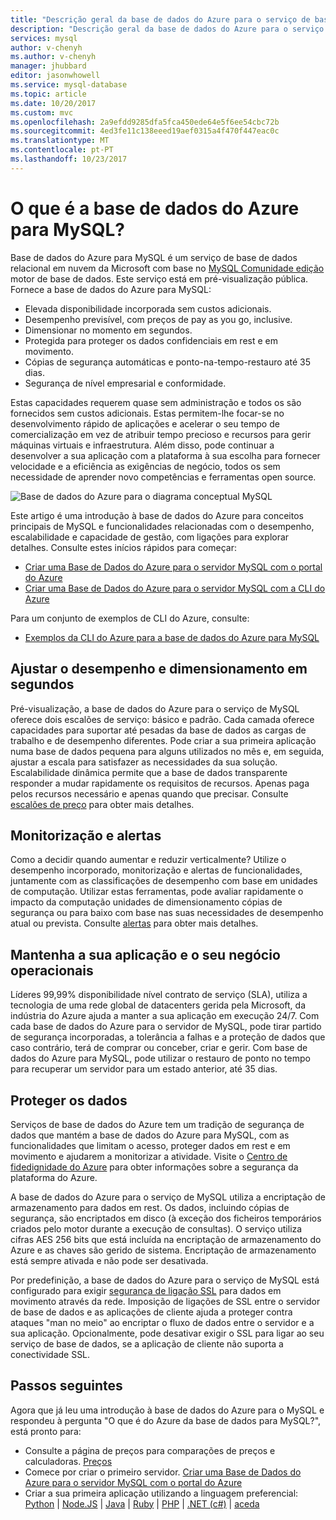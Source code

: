 ```yaml
---
title: "Descrição geral da base de dados do Azure para o serviço de base de dados relacional MySQL | Microsoft Docs"
description: "Descrição geral da base de dados do Azure para o serviço de base de dados relacional MySQL."
services: mysql
author: v-chenyh
ms.author: v-chenyh
manager: jhubbard
editor: jasonwhowell
ms.service: mysql-database
ms.topic: article
ms.date: 10/20/2017
ms.custom: mvc
ms.openlocfilehash: 2a9efdd9285dfa5fca450ede64e5f6ee54cbc72b
ms.sourcegitcommit: 4ed3fe11c138eeed19aef0315a4f470f447eac0c
ms.translationtype: MT
ms.contentlocale: pt-PT
ms.lasthandoff: 10/23/2017
---
```

# <a name="what-is-azure-database-for-mysql"></a>O que é a base de dados do Azure para MySQL?
Base de dados do Azure para MySQL é um serviço de base de dados relacional em nuvem da Microsoft com base no [MySQL Comunidade edição](https://www.mysql.com/products/community/) motor de base de dados. Este serviço está em pré-visualização pública. Fornece a base de dados do Azure para MySQL:

- Elevada disponibilidade incorporada sem custos adicionais.
- Desempenho previsível, com preços de pay as you go, inclusive.
- Dimensionar no momento em segundos.
- Protegida para proteger os dados confidenciais em rest e em movimento.
- Cópias de segurança automáticas e ponto-na-tempo-restauro até 35 dias.
- Segurança de nível empresarial e conformidade.

Estas capacidades requerem quase sem administração e todos os são fornecidos sem custos adicionais. Estas permitem-lhe focar-se no desenvolvimento rápido de aplicações e acelerar o seu tempo de comercialização em vez de atribuir tempo precioso e recursos para gerir máquinas virtuais e infraestrutura. Além disso, pode continuar a desenvolver a sua aplicação com a plataforma à sua escolha para fornecer velocidade e a eficiência as exigências de negócio, todos os sem necessidade de aprender novo competências e ferramentas open source.

![Base de dados do Azure para o diagrama conceptual MySQL](media/overview/1-azure-db-for-mysql-conceptual-diagram.png)

Este artigo é uma introdução à base de dados do Azure para conceitos principais de MySQL e funcionalidades relacionadas com o desempenho, escalabilidade e capacidade de gestão, com ligações para explorar detalhes. Consulte estes inícios rápidos para começar:
- [Criar uma Base de Dados do Azure para o servidor MySQL com o portal do Azure](quickstart-create-mysql-server-database-using-azure-portal.md)
- [Criar uma Base de Dados do Azure para o servidor MySQL com a CLI do Azure](quickstart-create-mysql-server-database-using-azure-cli.md)

Para um conjunto de exemplos de CLI do Azure, consulte:
- [Exemplos da CLI do Azure para a base de dados do Azure para MySQL](sample-scripts-azure-cli.md)

## <a name="adjust-performance-and-scale-within-seconds"></a>Ajustar o desempenho e dimensionamento em segundos
Pré-visualização, a base de dados do Azure para o serviço de MySQL oferece dois escalões de serviço: básico e padrão. Cada camada oferece capacidades para suportar até pesadas da base de dados as cargas de trabalho e de desempenho diferentes. Pode criar a sua primeira aplicação numa base de dados pequena para alguns utilizados no mês e, em seguida, ajustar a escala para satisfazer as necessidades da sua solução. Escalabilidade dinâmica permite que a base de dados transparente responder a mudar rapidamente os requisitos de recursos. Apenas paga pelos recursos necessário e apenas quando que precisar. Consulte [escalões de preço](concepts-service-tiers.md) para obter mais detalhes.

## <a name="monitoring-and-alerting"></a>Monitorização e alertas
Como a decidir quando aumentar e reduzir verticalmente? Utilize o desempenho incorporado, monitorização e alertas de funcionalidades, juntamente com as classificações de desempenho com base em unidades de computação. Utilizar estas ferramentas, pode avaliar rapidamente o impacto da computação unidades de dimensionamento cópias de segurança ou para baixo com base nas suas necessidades de desempenho atual ou prevista. Consulte [alertas](howto-alert-on-metric.md) para obter mais detalhes.

## <a name="keep-your-app-and-business-running"></a>Mantenha a sua aplicação e o seu negócio operacionais
Líderes 99,99% disponibilidade nível contrato de serviço (SLA), utiliza a tecnologia de uma rede global de datacenters gerida pela Microsoft, da indústria do Azure ajuda a manter a sua aplicação em execução 24/7. Com cada base de dados do Azure para o servidor de MySQL, pode tirar partido de segurança incorporadas, a tolerância a falhas e a proteção de dados que caso contrário, terá de comprar ou conceber, criar e gerir. Com base de dados do Azure para MySQL, pode utilizar o restauro de ponto no tempo para recuperar um servidor para um estado anterior, até 35 dias.

## <a name="secure-your-data"></a>Proteger os dados
Serviços de base de dados do Azure tem um tradição de segurança de dados que mantém a base de dados do Azure para MySQL, com as funcionalidades que limitam o acesso, proteger dados em rest e em movimento e ajudarem a monitorizar a atividade. Visite o [Centro de fidedignidade do Azure](https://www.microsoft.com/en-us/TrustCenter/Security/default.aspx) para obter informações sobre a segurança da plataforma do Azure.

A base de dados do Azure para o serviço de MySQL utiliza a encriptação de armazenamento para dados em rest. Os dados, incluindo cópias de segurança, são encriptados em disco (à exceção dos ficheiros temporários criados pelo motor durante a execução de consultas). O serviço utiliza cifras AES 256 bits que está incluída na encriptação de armazenamento do Azure e as chaves são gerido de sistema. Encriptação de armazenamento está sempre ativada e não pode ser desativada.

Por predefinição, a base de dados do Azure para o serviço de MySQL está configurado para exigir [segurança de ligação SSL](./concepts-ssl-connection-security.md) para dados em movimento através da rede. Imposição de ligações de SSL entre o servidor de base de dados e as aplicações de cliente ajuda a proteger contra ataques "man no meio" ao encriptar o fluxo de dados entre o servidor e a sua aplicação.  Opcionalmente, pode desativar exigir o SSL para ligar ao seu serviço de base de dados, se a aplicação de cliente não suporta a conectividade SSL.

## <a name="next-steps"></a>Passos seguintes
Agora que já leu uma introdução à base de dados do Azure para o MySQL e respondeu à pergunta "O que é do Azure da base de dados para MySQL?", está pronto para:
- Consulte a página de preços para comparações de preços e calculadoras. [Preços](https://azure.microsoft.com/pricing/details/mysql/)
- Comece por criar o primeiro servidor. [Criar uma Base de Dados do Azure para o servidor MySQL com o portal do Azure](quickstart-create-mysql-server-database-using-azure-portal.md)
- Criar a sua primeira aplicação utilizando a linguagem preferencial: [Python](./connect-python.md) | [Node.JS](./connect-nodejs.md) | [Java](./connect-java.md) | [Ruby](./connect-ruby.md)  |  [PHP](./connect-php.md) | [.NET (c#)](./connect-csharp.md) | [aceda](./connect-go.md)
